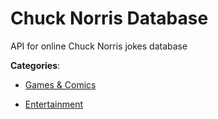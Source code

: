 # Chuck Norris Database


API for online Chuck Norris jokes database



**Categories**:

- [Games & Comics](https://github.com/apis-list/apis-list#games-and-comics)

- [Entertainment](https://github.com/apis-list/apis-list#entertainment)



